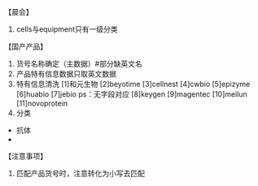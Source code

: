 

【晨会】
1. cells与equipment只有一级分类



【国产产品】
1. 货号名称确定（主数据）#部分缺英文名
2. 产品特有信息数据只取英文数据
3. 特有信息清洗
[1]和元生物
[2]beyotime
[3]cellnest
[4]cwbio
[5]epizyme
[6]huabio
[7]jebio  ps：无字段对应
[8]keygen
[9]magentec
[10]meilun
[11]novoprotein
4. 分类
- 抗体
- 

【注意事项】
1. 匹配产品货号时，注意转化为小写去匹配



